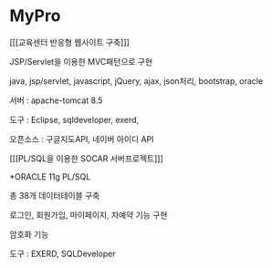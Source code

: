 # MyPro

[[[교육센터 반응형 웹사이트 구축]]]

JSP/Servlet을 이용한 MVC패턴으로 구현

java, jsp/servlet, javascript, jQuery, ajax, json처리, bootstrap, oracle

서버 : apache-tomcat 8.5

도구 : Eclipse, sqldeveloper, exerd,

오픈소스 : 구글지도API, 네이버 아이디 API


[[[PL/SQL을 이용한 SOCAR 서버프로젝트]]]

*ORACLE 11g PL/SQL

총 38개 데이터테이블 구축

로그인, 회원가입, 마이페이지, 차예약 기능 구현

암호화 기능 

도구 : EXERD, SQLDeveloper

